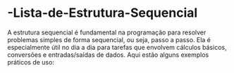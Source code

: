 # -Lista-de-Estrutura-Sequencial
A estrutura sequencial é fundamental na programação para resolver problemas simples de forma sequencial, ou seja, passo a passo. Ela é especialmente útil no dia a dia para tarefas que envolvem cálculos básicos, conversões e entradas/saídas de dados. Aqui estão alguns exemplos práticos de uso:
